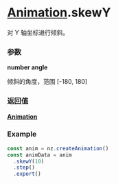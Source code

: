 # [Animation](./../Animation).skewY

对 Y 轴坐标进行倾斜。

### 参数

**number angle**

倾斜的角度，范围 [-180, 180]

### 返回值

**[Animation](./../Animation)**

### Example

```ts
const anim = nz.createAnimation()
const animData = anim
  .skewY(10)
  .step()
  .export()
```
